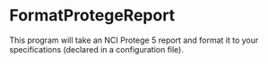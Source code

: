 # FormatProtegeReport
This program will take an NCI Protege 5 report and format it to your specifications (declared in a configuration file).
